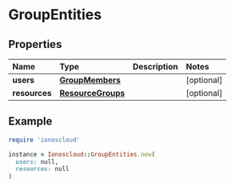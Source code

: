# GroupEntities

## Properties

| Name | Type | Description | Notes |
| :--- | :--- | :--- | :--- |
| **users** | [**GroupMembers**](groupmembers.md) |  | \[optional\] |
| **resources** | [**ResourceGroups**](resourcegroups.md) |  | \[optional\] |

## Example

```ruby
require 'ionoscloud'

instance = Ionoscloud::GroupEntities.new(
  users: null,
  resources: null
)
```


